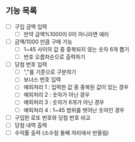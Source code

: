 ## 기능 목록
- [ ] 구입 금액 입력
  - [ ] 만약 금액%1000이 0이 아니라면 에러
- [ ] 금액/1000 만큼 구매 가능
  - [ ] 1~45 사이의 값 중 중복되지 않는 숫자 6개 뽑기
  - [ ] 번호 오름차순으로 출력하기
- [ ] 당첨 번호 입력
  - [ ] ","를 기준으로 구분하기
  - [ ] 보너스 번호 입력
  - [ ] 예외처리 1 : 입력한 값 중 중복된 값이 있는 경우
  - [ ] 예외처리 2 : 숫자가 아닌 경우
  - [ ] 예외처리 3 : 숫자가 6개가 아닌 경우
  - [ ] 예외처리 4 : 1~45 범위를 벗어난 숫자인 경우
- [ ] 구입한 로또 번호와 당첨 번호 비교
- [ ] 당첨 내역 출력
- [ ] 수익률 출력 (소수점 둘째 자리에서 반올림)